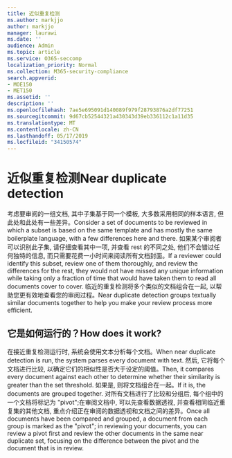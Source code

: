 ```yaml
---
title: 近似重复检测
ms.author: markjjo
author: markjjo
manager: laurawi
ms.date: ''
audience: Admin
ms.topic: article
ms.service: O365-seccomp
localization_priority: Normal
ms.collection: M365-security-compliance
search.appverid:
- MOE150
- MET150
ms.assetid: ''
description: ''
ms.openlocfilehash: 7ae5e695091d140089f979f28793876a2df77251
ms.sourcegitcommit: 9d67cb52544321a430343d39eb336112c1a11d35
ms.translationtype: MT
ms.contentlocale: zh-CN
ms.lasthandoff: 05/17/2019
ms.locfileid: "34150574"
---
```

# <a name="near-duplicate-detection"></a><span data-ttu-id="64142-102">近似重复检测</span><span class="sxs-lookup"><span data-stu-id="64142-102">Near duplicate detection</span></span>

<span data-ttu-id="64142-103">考虑要审阅的一组文档, 其中子集基于同一个模板, 大多数采用相同的样本语言, 但此处和此处有一些差异。</span><span class="sxs-lookup"><span data-stu-id="64142-103">Consider a set of documents to be reviewed in which a subset is based on the same template and has mostly the same boilerplate language, with a few differences here and there.</span></span> <span data-ttu-id="64142-104">如果某个审阅者可以识别此子集, 请仔细查看其中一项, 并查看 rest 的不同之处, 他们不会错过任何独特的信息, 而只需要花费一小时间来阅读所有文档封面。</span><span class="sxs-lookup"><span data-stu-id="64142-104">If a reviewer could identify this subset, review one of them thoroughly, and review the differences for the rest, they would not have missed any unique information while taking only a fraction of time that would have taken them to read all documents cover to cover.</span></span> <span data-ttu-id="64142-105">临近的重复检测将多个类似的文档组合在一起, 以帮助您更有效地查看您的审阅过程。</span><span class="sxs-lookup"><span data-stu-id="64142-105">Near duplicate detection groups textually similar documents together to help you make your review process more efficient.</span></span>

## <a name="how-does-it-work"></a><span data-ttu-id="64142-106">它是如何运行的？</span><span class="sxs-lookup"><span data-stu-id="64142-106">How does it work?</span></span>

<span data-ttu-id="64142-107">在接近重复检测运行时, 系统会使用文本分析每个文档。</span><span class="sxs-lookup"><span data-stu-id="64142-107">When near duplicate detection is run, the system parses every document with text.</span></span> <span data-ttu-id="64142-108">然后, 它将每个文档进行比较, 以确定它们的相似性是否大于设定的阈值。</span><span class="sxs-lookup"><span data-stu-id="64142-108">Then, it compares every document against each other to determine whether their similarity is greater than the set threshold.</span></span> <span data-ttu-id="64142-109">如果是, 则将文档组合在一起。</span><span class="sxs-lookup"><span data-stu-id="64142-109">If it is, the documents are grouped together.</span></span> <span data-ttu-id="64142-110">对所有文档进行了比较和分组后, 每个组中的一个文档将标记为 "pivot";在审阅文档中, 可以先查看数据透视, 并查看相同临近重复集的其他文档, 重点介绍正在审阅的数据透视和文档之间的差异。</span><span class="sxs-lookup"><span data-stu-id="64142-110">Once all documents have been compared and grouped, a document from each group is marked as the "pivot"; in reviewing your documents, you can review a pivot first and review the other documents in the same near duplicate set, focusing on the difference between the pivot and the document that is in review.</span></span>